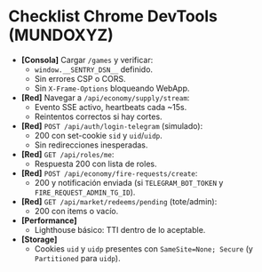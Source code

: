 # Checklist Chrome DevTools (MUNDOXYZ)

- **[Consola]** Cargar `/games` y verificar:
  - `window.__SENTRY_DSN__` definido.
  - Sin errores CSP o CORS.
  - Sin `X-Frame-Options` bloqueando WebApp.
- **[Red]** Navegar a `/api/economy/supply/stream`:
  - Evento SSE activo, heartbeats cada ~15s.
  - Reintentos correctos si hay cortes.
- **[Red]** `POST /api/auth/login-telegram` (simulado):
  - 200 con set-cookie `sid` y `uid`/`uidp`.
  - Sin redirecciones inesperadas.
- **[Red]** `GET /api/roles/me`:
  - Respuesta 200 con lista de roles.
- **[Red]** `POST /api/economy/fire-requests/create`:
  - 200 y notificación enviada (si `TELEGRAM_BOT_TOKEN` y `FIRE_REQUEST_ADMIN_TG_ID`).
- **[Red]** `GET /api/market/redeems/pending` (tote/admin):
  - 200 con items o vacío.
- **[Performance]**
  - Lighthouse básico: TTI dentro de lo aceptable.
- **[Storage]**
  - Cookies `uid` y `uidp` presentes con `SameSite=None; Secure` (y `Partitioned` para `uidp`).
